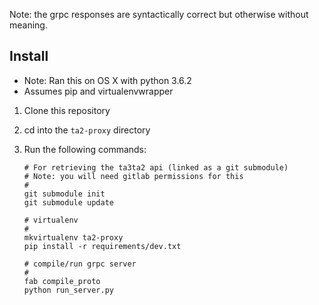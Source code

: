 
Note: the grpc responses are syntactically correct but otherwise without meaning.


## Install

- Note: Ran this on OS X with python 3.6.2
- Assumes pip and virtualenvwrapper

1. Clone this repository
2. cd into the `ta2-proxy` directory
3. Run the following commands:

    ```
    # For retrieving the ta3ta2 api (linked as a git submodule)
    # Note: you will need gitlab permissions for this
    #
    git submodule init
    git submodule update

    # virtualenv
    #
    mkvirtualenv ta2-proxy
    pip install -r requirements/dev.txt

    # compile/run grpc server
    #
    fab compile_proto
    python run_server.py
    ```
